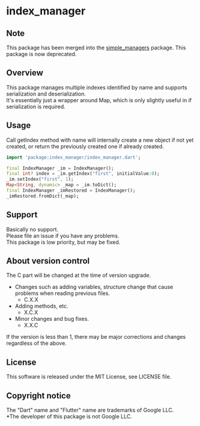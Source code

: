 # index_manager

## Note
This package has been merged into the [simple_managers](https://pub.dev/packages/simple_managers) package. This package is now deprecated.

## Overview
This package manages multiple indexes identified by name and supports serialization and deserialization.  
It's essentially just a wrapper around Map, which is only slightly useful in if serialization is required.

## Usage
Call getIndex method with name will internally create a new object if not yet created, or return the previously created one if already created.

```dart
import 'package:index_manager/index_manager.dart';

final IndexManager _im = IndexManager();
final int? index = _im.getIndex("first", initialValue:0);
_im.setIndex("first", 1);
Map<String, dynamic> _map = _im.toDict();
final IndexManager _imRestored = IndexManager();
_imRestored.fromDict(_map);

```

## Support
Basically no support.  
Please file an issue if you have any problems.  
This package is low priority, but may be fixed.

## About version control
The C part will be changed at the time of version upgrade.
- Changes such as adding variables, structure change that cause problems when reading previous files.
    - C.X.X
- Adding methods, etc.
    - X.C.X
- Minor changes and bug fixes.
    - X.X.C

If the version is less than 1, there may be major corrections and changes regardless of the above.

## License
This software is released under the MIT License, see LICENSE file.

## Copyright notice
The "Dart" name and "Flutter" name are trademarks of Google LLC.  
*The developer of this package is not Google LLC.